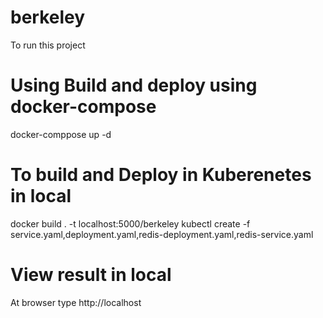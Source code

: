 # berkeley

To run this project

# Using Build and deploy using docker-compose
docker-comppose up -d

# To build and Deploy in Kuberenetes in local
docker build . -t localhost:5000/berkeley
kubectl create -f service.yaml,deployment.yaml,redis-deployment.yaml,redis-service.yaml

# View result in local
At browser type http://localhost
